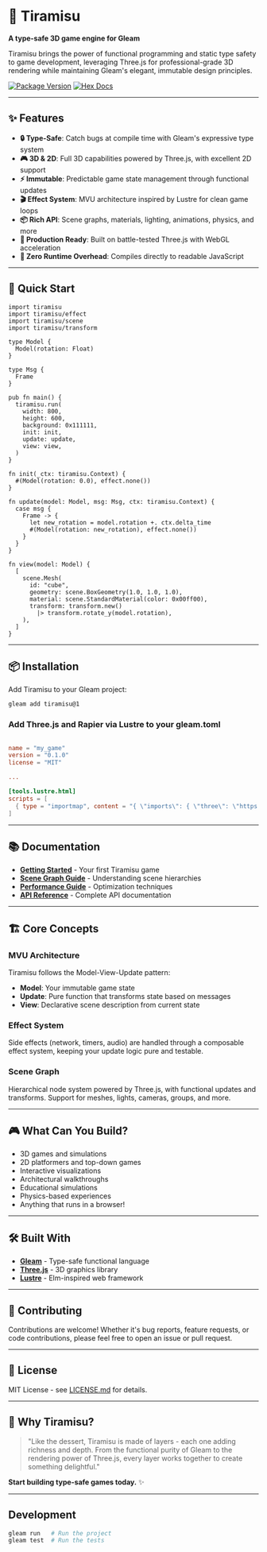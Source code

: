 # 🍰 Tiramisu

**A type-safe 3D game engine for Gleam**

Tiramisu brings the power of functional programming and static type safety to game development, leveraging Three.js for professional-grade 3D rendering while maintaining Gleam's elegant, immutable design principles.

[![Package Version](https://img.shields.io/hexpm/v/tiramisu)](https://hex.pm/packages/tiramisu)
[![Hex Docs](https://img.shields.io/badge/hex-docs-ffaff3)](https://hexdocs.pm/tiramisu/)

---

## ✨ Features

- **🔒 Type-Safe**: Catch bugs at compile time with Gleam's expressive type system
- **🎮 3D & 2D**: Full 3D capabilities powered by Three.js, with excellent 2D support
- **⚡ Immutable**: Predictable game state management through functional updates
- **🎬 Effect System**: MVU architecture inspired by Lustre for clean game loops
- **📦 Rich API**: Scene graphs, materials, lighting, animations, physics, and more
- **🚀 Production Ready**: Built on battle-tested Three.js with WebGL acceleration
- **🎯 Zero Runtime Overhead**: Compiles directly to readable JavaScript

---

## 🚀 Quick Start

```gleam
import tiramisu
import tiramisu/effect
import tiramisu/scene
import tiramisu/transform

type Model {
  Model(rotation: Float)
}

type Msg {
  Frame
}

pub fn main() {
  tiramisu.run(
    width: 800,
    height: 600,
    background: 0x111111,
    init: init,
    update: update,
    view: view,
  )
}

fn init(_ctx: tiramisu.Context) {
  #(Model(rotation: 0.0), effect.none())
}

fn update(model: Model, msg: Msg, ctx: tiramisu.Context) {
  case msg {
    Frame -> {
      let new_rotation = model.rotation +. ctx.delta_time
      #(Model(rotation: new_rotation), effect.none())
    }
  }
}

fn view(model: Model) {
  [
    scene.Mesh(
      id: "cube",
      geometry: scene.BoxGeometry(1.0, 1.0, 1.0),
      material: scene.StandardMaterial(color: 0x00ff00),
      transform: transform.new()
        |> transform.rotate_y(model.rotation),
    ),
  ]
}
```

---

## 📦 Installation

Add Tiramisu to your Gleam project:

```sh
gleam add tiramisu@1
```

### Add Three.js and Rapier via Lustre to your gleam.toml

```toml

name = "my_game"
version = "0.1.0"
license = "MIT"

...

[tools.lustre.html]
scripts = [
  { type = "importmap", content = "{ \"imports\": { \"three\": \"https://cdn.jsdelivr.net/npm/three@0.180.0/build/three.module.js\", \"three/addons/\": \"https://cdn.jsdelivr.net/npm/three@0.180.0/examples/jsm/\", \"@dimforge/rapier3d-compat\": \"https://cdn.jsdelivr.net/npm/@dimforge/rapier3d-compat@0.11.2/+esm\" } }" }
]
```

---

## 📚 Documentation

- [**Getting Started**](./getting_started.html) - Your first Tiramisu game
- [**Scene Graph Guide**](./scene_graph_guide.html) - Understanding scene hierarchies
- [**Performance Guide**](./performance_guide.html) - Optimization techniques
- [**API Reference**](https://hexdocs.pm/tiramisu/) - Complete API documentation

---

## 🏗️ Core Concepts

### MVU Architecture

Tiramisu follows the Model-View-Update pattern:

- **Model**: Your immutable game state
- **Update**: Pure function that transforms state based on messages
- **View**: Declarative scene description from current state

### Effect System

Side effects (network, timers, audio) are handled through a composable effect system, keeping your update logic pure and testable.

### Scene Graph

Hierarchical node system powered by Three.js, with functional updates and transforms. Support for meshes, lights, cameras, groups, and more.

---

## 🎮 What Can You Build?

- 3D games and simulations
- 2D platformers and top-down games
- Interactive visualizations
- Architectural walkthroughs
- Educational simulations
- Physics-based experiences
- Anything that runs in a browser!

---

## 🛠️ Built With

- **[Gleam](https://gleam.run)** - Type-safe functional language
- **[Three.js](https://threejs.org)** - 3D graphics library
- **[Lustre](https://lustre.build)** - Elm-inspired web framework

---

## 🤝 Contributing

Contributions are welcome! Whether it's bug reports, feature requests, or code contributions, please feel free to open an issue or pull request.

---

## 📄 License

MIT License - see [LICENSE.md](./LICENSE.md) for details.

---

## 🌟 Why Tiramisu?

> "Like the dessert, Tiramisu is made of layers - each one adding richness and depth. From the functional purity of Gleam to the rendering power of Three.js, every layer works together to create something delightful."

**Start building type-safe games today.** ✨

---

## Development

```sh
gleam run   # Run the project
gleam test  # Run the tests
```
